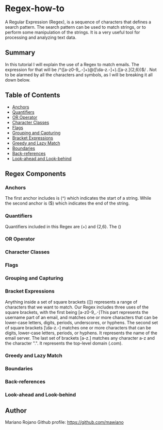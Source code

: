 # Regex-how-to

A Regular Expression (Regex), is a sequence of characters that defines a search pattern. The search pattern can be used to match strings, or to perform some manipulation of the strings. It is a very useful tool for processing and analyzing text data.

## Summary
In this tutorial I will explain the use of a Regex to match emails. The expression for that will be /^([a-z0-9_\.-]+)@([\da-z\.-]+)\.([a-z\.]{2,6})$/ . Not to be alarmed by all the characters and symbols, as I will be breaking it all down below. 


## Table of Contents

- [Anchors](#anchors)
- [Quantifiers](#quantifiers)
- [OR Operator](#or-operator)
- [Character Classes](#character-classes)
- [Flags](#flags)
- [Grouping and Capturing](#grouping-and-capturing)
- [Bracket Expressions](#bracket-expressions)
- [Greedy and Lazy Match](#greedy-and-lazy-match)
- [Boundaries](#boundaries)
- [Back-references](#back-references)
- [Look-ahead and Look-behind](#look-ahead-and-look-behind)

## Regex Components

### Anchors
The first anchor includes is (^) which indicates the start of a string. While the second anchor is ($) which indicates the end of the string.

### Quantifiers
Quantifiers included in this Regex are (+) and {2,6}. The ()
### OR Operator

### Character Classes

### Flags

### Grouping and Capturing

### Bracket Expressions
Anything inside a set of square brackets ([]) represents a range of characters that we want to match. Our Regex includes three uses of the square brackets, with the first being [a-z0-9_\.-]This part represents the username part of an email, and matches one or more characters that can be lower-case letters, digits, periods, underscores, or hyphens. The second set of square brackets [\da-z\.-] matches one or more characters that can be digits, lower-case letters, periods, or hyphens. It represents the name of the email server. The last set of brackets [a-z\.] matches any character a-z and the character ".". It represents the top-level domain (.com). 

### Greedy and Lazy Match

### Boundaries

### Back-references

### Look-ahead and Look-behind

## Author

Mariano Rojano 
Github profile: https://github.com/mawiano 
